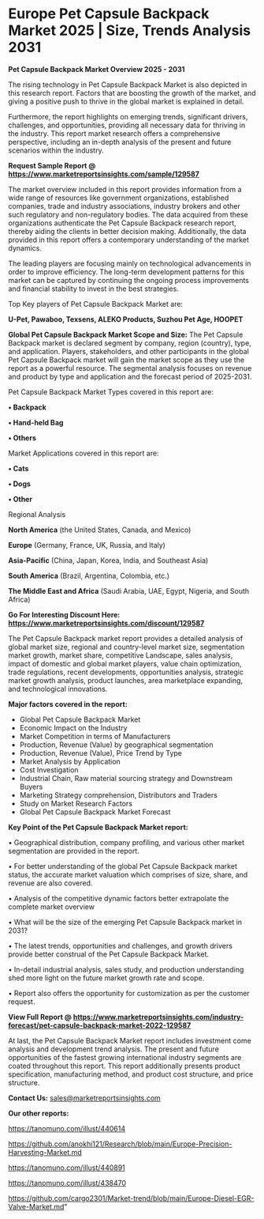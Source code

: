  # Europe Pet Capsule Backpack Market 2025 | Size, Trends Analysis 2031

<Strong> Pet Capsule Backpack Market Overview 2025 - 2031</strong>

The rising technology in Pet Capsule Backpack Market is also depicted in this research report. Factors that are boosting the growth of the market, and giving a positive push to thrive in the global market is explained in detail.

Furthermore, the report highlights on emerging trends, significant drivers, challenges, and opportunities, providing all necessary data for thriving in the industry. This report market research offers a comprehensive perspective, including an in-depth analysis of the present and future scenarios within the industry.

<strong>Request Sample Report @ <a href=https://www.marketreportsinsights.com/sample/129587>https://www.marketreportsinsights.com/sample/129587</a></strong>

The market overview included in this report provides information from a wide range of resources like government organizations, established companies, trade and industry associations, industry brokers and other such regulatory and non-regulatory bodies. The data acquired from these organizations authenticate the Pet Capsule Backpack research report, thereby aiding the clients in better decision making. Additionally, the data provided in this report offers a contemporary understanding of the market dynamics.

The leading players are focusing mainly on technological advancements in order to improve efficiency. The long-term development patterns for this market can be captured by continuing the ongoing process improvements and financial stability to invest in the best strategies.

Top Key players of Pet Capsule Backpack Market are:

<strong>U-Pet, Pawaboo, Texsens, ALEKO Products, Suzhou Pet Age, HOOPET</strong>

<strong><b>Global Pet Capsule Backpack Market Scope and Size:</b></strong>
The Pet Capsule Backpack market is declared segment by company, region (country), type, and application. Players, stakeholders, and other participants in the global Pet Capsule Backpack market will gain the market scope as they use the report as a powerful resource. The segmental analysis focuses on revenue and product by type and application and the forecast period of 2025-2031.

Pet Capsule Backpack Market Types covered in this report are:

<strong>• Backpack

• Hand-held Bag

• Others</strong>

Market Applications covered in this report are:

<strong>• Cats

• Dogs

• Other</strong> 

Regional Analysis

<strong>North America</strong> (the United States, Canada, and Mexico)

<strong>Europe</strong> (Germany, France, UK, Russia, and Italy)

<strong>Asia-Pacific</strong> (China, Japan, Korea, India, and Southeast Asia)

<strong>South America</strong> (Brazil, Argentina, Colombia, etc.)

<strong>The Middle East and Africa</strong> (Saudi Arabia, UAE, Egypt, Nigeria, and South Africa)

<strong>Go For Interesting Discount Here: <a href=https://www.marketreportsinsights.com/discount/129587>https://www.marketreportsinsights.com/discount/129587</a></strong>

The Pet Capsule Backpack market report provides a detailed analysis of global market size, regional and country-level market size, segmentation market growth, market share, competitive Landscape, sales analysis, impact of domestic and global market players, value chain optimization, trade regulations, recent developments, opportunities analysis, strategic market growth analysis, product launches, area marketplace expanding, and technological innovations.

<strong><b>Major factors covered in the report:</b></strong>
<ul>
  <li>Global Pet Capsule Backpack Market </li>
  <li>Economic Impact on the Industry</li>
  <li>Market Competition in terms of Manufacturers</li>
  <li>Production, Revenue (Value) by geographical segmentation</li>
  <li>Production, Revenue (Value), Price Trend by Type</li>
  <li>Market Analysis by Application</li>
  <li>Cost Investigation</li>
  <li>Industrial Chain, Raw material sourcing strategy and Downstream Buyers</li>
  <li>Marketing Strategy comprehension, Distributors and Traders</li>
  <li>Study on Market Research Factors</li>
  <li>Global Pet Capsule Backpack Market Forecast</li>
</ul>

<strong><b>Key Point of the Pet Capsule Backpack Market report:</b></strong>

• Geographical distribution, company profiling, and various other market segmentation are provided in the report.

• For better understanding of the global Pet Capsule Backpack market status, the accurate market valuation which comprises of size, share, and revenue are also covered.

• Analysis of the competitive dynamic factors better extrapolate the complete market overview

• What will be the size of the emerging Pet Capsule Backpack market in 2031?

• The latest trends, opportunities and challenges, and growth drivers provide better construal of the Pet Capsule Backpack Market.

• In-detail industrial analysis, sales study, and production understanding shed more light on the future market growth rate and scope.

• Report also offers the opportunity for customization as per the customer request.

<strong><b>View Full Report @ <a href=https://www.marketreportsinsights.com/industry-forecast/pet-capsule-backpack-market-2022-129587>https://www.marketreportsinsights.com/industry-forecast/pet-capsule-backpack-market-2022-129587</a></b></strong>


At last, the Pet Capsule Backpack Market report includes investment come analysis and development trend analysis. The present and future opportunities of the fastest growing international industry segments are coated throughout this report. This report additionally presents product specification, manufacturing method, and product cost structure, and price structure.

<strong>Contact Us:</strong>
sales@marketreportsinsights.com

<strong>Our other reports:</strong>

<a href=https://tanomuno.com/illust/440614>https://tanomuno.com/illust/440614</a>

<a href=https://github.com/anokhi121/Research/blob/main/Europe-Precision-Harvesting-Market.md>https://github.com/anokhi121/Research/blob/main/Europe-Precision-Harvesting-Market.md</a>

<a href=https://tanomuno.com/illust/440891>https://tanomuno.com/illust/440891</a>

<a href=https://tanomuno.com/illust/438470>https://tanomuno.com/illust/438470</a>

<a href=https://github.com/cargo2301/Market-trend/blob/main/Europe-Diesel-EGR-Valve-Market.md>https://github.com/cargo2301/Market-trend/blob/main/Europe-Diesel-EGR-Valve-Market.md</a>"

